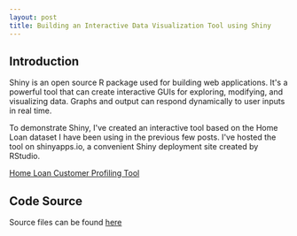 ```yaml
---
layout: post
title: Building an Interactive Data Visualization Tool using Shiny 
---
```



## Introduction

Shiny is an open source R package used for building web applications. It's a powerful tool that can create interactive GUIs for exploring, modifying, and visualizing data. Graphs and output can respond dynamically to user inputs in real time.

To demonstrate Shiny, I've created an interactive tool based on the Home Loan dataset I have been using in the previous few posts. I've hosted the tool on shinyapps.io, a convenient Shiny deployment site created by RStudio.

[Home Loan Customer Profiling Tool](https://duffwang.shinyapps.io/HomeLoanShiny/)

## Code Source

Source files can be found [here](https://github.com/duffwang/HomeLoanAnalysis/blob/master/LoanSimulationShinyApp.R)